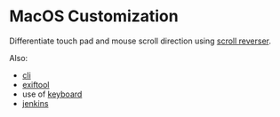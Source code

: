# MacOS Customization


Differentiate touch pad and mouse scroll direction using
[scroll reverser](https://pilotmoon.com/scrollreverser/).

Also:

* [cli](cli.html)
* [exiftool](exiftool.html)
* use of [keyboard](keyboard.html)
* [jenkins](jenkins.html)
